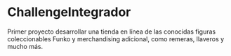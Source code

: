 # ChallengeIntegrador
Primer proyecto desarrollar una tienda en línea de las conocidas figuras coleccionables Funko y merchandising adicional, como remeras, llaveros y mucho más.
